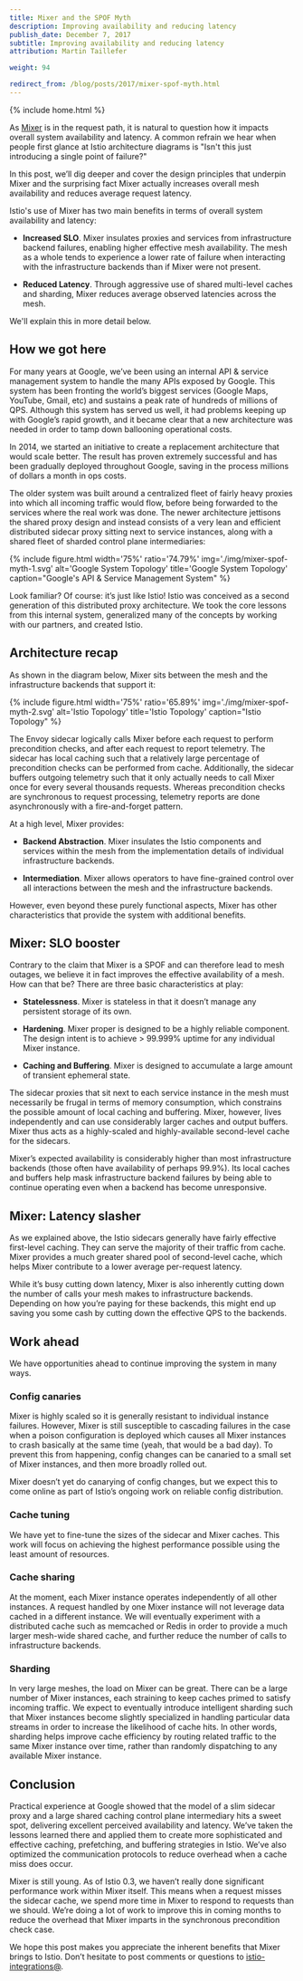 ```yaml
---
title: Mixer and the SPOF Myth
description: Improving availability and reducing latency
publish_date: December 7, 2017
subtitle: Improving availability and reducing latency
attribution: Martin Taillefer

weight: 94

redirect_from: /blog/posts/2017/mixer-spof-myth.html
---
```

{% include home.html %}

As [Mixer]({{home}}/docs/concepts/policy-and-control/mixer.html) is in the request path, it is natural to question how it impacts
overall system availability and latency. A common refrain we hear when people first glance at Istio architecture diagrams is
"Isn't this just introducing a single point of failure?"

In this post, we’ll dig deeper and cover the design principles that underpin Mixer and the surprising fact Mixer actually
increases overall mesh availability and reduces average request latency.

Istio's use of Mixer has two main benefits in terms of overall system availability and latency:

* **Increased SLO**. Mixer insulates proxies and services from infrastructure backend failures, enabling higher effective mesh availability. The mesh as a whole tends to experience a lower rate of failure when interacting with the infrastructure backends than if Mixer were not present.

* **Reduced Latency**. Through aggressive use of shared multi-level caches and sharding, Mixer reduces average observed latencies across the mesh.

We'll explain this in more detail below.

## How we got here

For many years at Google, we’ve been using an internal API & service management system to handle the many APIs exposed by Google. This system has been fronting the world’s biggest services (Google Maps, YouTube, Gmail, etc) and sustains a peak rate of hundreds of millions of QPS. Although this system has served us well, it had problems keeping up with Google’s rapid growth, and it became clear that a new architecture was needed in order to tamp down ballooning operational costs.

In 2014, we started an initiative to create a replacement architecture that would scale better. The result has proven extremely successful and has been gradually deployed throughout Google, saving in the process millions of dollars a month in ops costs.

The older system was built around a centralized fleet of fairly heavy proxies into which all incoming traffic would flow, before being forwarded to the services where the real work was done. The newer architecture jettisons the shared proxy design and instead consists of a very lean and efficient distributed sidecar proxy sitting next to service instances, along with a shared fleet of sharded control plane intermediaries:

{% include figure.html width='75%' ratio='74.79%'
    img='./img/mixer-spof-myth-1.svg'
    alt='Google System Topology'
    title='Google System Topology'
    caption="Google's API & Service Management System"
    %}

Look familiar? Of course: it’s just like Istio! Istio was conceived as a second generation of this distributed proxy architecture. We took the core lessons from this internal system, generalized many of the concepts by working with our partners, and created Istio.

## Architecture recap

As shown in the diagram below, Mixer sits between the mesh and the infrastructure backends that support it:

{% include figure.html width='75%' ratio='65.89%'
    img='./img/mixer-spof-myth-2.svg'
    alt='Istio Topology'
    title='Istio Topology'
    caption="Istio Topology"
    %}

The Envoy sidecar logically calls Mixer before each request to perform precondition checks, and after each request to report telemetry.
The sidecar has local caching such that a relatively large percentage of precondition checks can be performed from cache. Additionally, the
sidecar buffers outgoing telemetry such that it only actually needs to call Mixer once for every several thousands requests. Whereas precondition
checks are synchronous to request processing, telemetry reports are done asynchronously with a fire-and-forget pattern.

At a high level, Mixer provides:

* **Backend Abstraction**. Mixer insulates the Istio components and services within the mesh from the implementation details of individual infrastructure backends.

* **Intermediation**. Mixer allows operators to have fine-grained control over all interactions between the mesh and the infrastructure backends.

However, even beyond these purely functional aspects, Mixer has other characteristics that provide the system with additional benefits.

## Mixer: SLO booster

Contrary to the claim that Mixer is a SPOF and can therefore lead to mesh outages, we believe it in fact improves the effective availability of a mesh. How can that be? There are three basic characteristics at play:

* **Statelessness**. Mixer is stateless in that it doesn’t manage any persistent storage of its own.

* **Hardening**. Mixer proper is designed to be a highly reliable component. The design intent is to achieve > 99.999% uptime for any individual Mixer instance.

* **Caching and Buffering**. Mixer is designed to accumulate a large amount of transient ephemeral state.

The sidecar proxies that sit next to each service instance in the mesh must necessarily be frugal in terms of memory consumption, which constrains the possible amount of local caching and buffering. Mixer, however, lives independently and can use considerably larger caches and output buffers. Mixer thus acts as a highly-scaled and highly-available second-level cache for the sidecars.

Mixer’s expected availability is considerably higher than most infrastructure backends (those often have availability of perhaps 99.9%). Its local caches and buffers help mask infrastructure backend failures by being able to continue operating even when a backend has become unresponsive.

## Mixer: Latency slasher

As we explained above, the Istio sidecars generally have fairly effective first-level caching. They can serve the majority of their traffic from cache. Mixer provides a much greater shared pool of second-level cache, which helps Mixer contribute to a lower average per-request latency.

While it’s busy cutting down latency, Mixer is also inherently cutting down the number of calls your mesh makes to infrastructure backends. Depending on how you’re paying for these backends, this might end up saving you some cash by cutting down the effective QPS to the backends.

## Work ahead

We have opportunities ahead to continue improving the system in many ways.

### Config canaries

Mixer is highly scaled so it is generally resistant to individual instance failures. However, Mixer is still susceptible to cascading failures in the case when a poison configuration is deployed which causes all Mixer instances to crash basically at the same time (yeah, that would be a bad day). To prevent this from happening, config changes can be canaried to a small set of Mixer instances, and then more broadly rolled out.

Mixer doesn’t yet do canarying of config changes, but we expect this to come online as part of Istio’s ongoing work on reliable config distribution.

### Cache tuning

We have yet to fine-tune the sizes of the sidecar and Mixer caches. This work will focus on achieving the highest performance possible using the least amount of resources.

### Cache sharing

At the moment, each Mixer instance operates independently of all other instances. A request handled by one Mixer instance will not leverage data cached in a different instance. We will eventually experiment with a distributed cache such as memcached or Redis in order to provide a much larger mesh-wide shared cache, and further reduce the number of calls to infrastructure backends.

### Sharding

In very large meshes, the load on Mixer can be great. There can be a large number of Mixer instances, each straining to keep caches primed to
satisfy incoming traffic. We expect to eventually introduce intelligent sharding such that Mixer instances become slightly specialized in
handling particular data streams in order to increase the likelihood of cache hits. In other words, sharding helps improve cache
efficiency by routing related traffic to the same Mixer instance over time, rather than randomly dispatching to
any available Mixer instance.

## Conclusion

Practical experience at Google showed that the model of a slim sidecar proxy and a large shared caching control plane intermediary hits a sweet
spot, delivering excellent perceived availability and latency. We’ve taken the lessons learned there and applied them to create more sophisticated and
effective caching, prefetching, and buffering strategies in Istio. We’ve also optimized the communication protocols to reduce overhead when a cache miss does occur.

Mixer is still young. As of Istio 0.3, we haven’t really done significant performance work within Mixer itself. This means when a request misses the sidecar
cache, we spend more time in Mixer to respond to requests than we should. We’re doing a lot of work to improve this in coming months to reduce the overhead
that Mixer imparts in the synchronous precondition check case.

We hope this post makes you appreciate the inherent benefits that Mixer brings to Istio.
Don’t hesitate to post comments or questions to [istio-integrations@](https://groups.google.com/forum/#!forum/istio-integrations).

